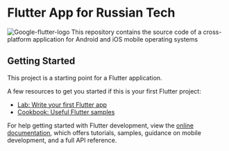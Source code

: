 # Flutter App for Russian Tech
![Google-flutter-logo](https://github.com/RussianTech-IT/Flutter/assets/107361187/f39e8b38-a59c-4308-90ec-df074991880a)
This repository contains the source code of a cross-platform application for Android and iOS mobile operating systems

## Getting Started

This project is a starting point for a Flutter application.

A few resources to get you started if this is your first Flutter project:

- [Lab: Write your first Flutter app](https://docs.flutter.dev/get-started/codelab)
- [Cookbook: Useful Flutter samples](https://docs.flutter.dev/cookbook)

For help getting started with Flutter development, view the
[online documentation](https://docs.flutter.dev/), which offers tutorials,
samples, guidance on mobile development, and a full API reference.
